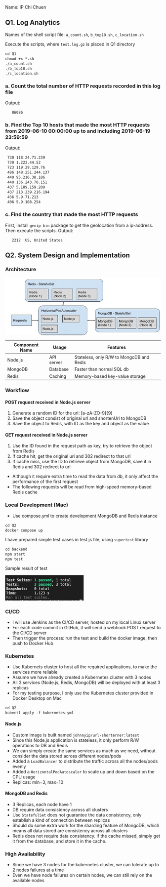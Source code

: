 Name: IP Chi Chuen

## Q1. Log Analytics

Names of the shell script file:
`a_count.sh`, `b_top10.sh`, `c_location.sh`

Execute the scripts, where `test.log.gz` is placed in Q1 directory

```
cd Q1
chmod +x *.sh
./a_count.sh
./b_top10.sh
./c_location.sh
```

### a. Count the total number of HTTP requests recorded in this log file

Output:

```
   86086
```

### b. Find the Top 10 hosts that made the most HTTP requests from 2019-06-10 00:00:00 up to and including 2019-06-19 23:59:59

Output:

```
 730 118.24.71.239
 730 1.222.44.52
 723 119.29.129.76
 486 148.251.244.137
 440 95.216.38.186
 440 136.243.70.151
 437 5.189.159.208
 437 213.239.216.194
 436 5.9.71.213
 406 5.9.108.254
```

### c. Find the country that made the most HTTP requests

First, install `geoip-bin` package to get the geolocation from a ip-address. Then execute the scripts.
Output:

```
   2212  US, United States
```

## Q2. System Design and Implementation

### Architecture

![](./img/architecture.jpg)

| Component Name | Usage      | Features                                 |
| -------------- | ---------- | ---------------------------------------- |
| Node.js        | API server | Stateless, only R/W to MongoDB and Redis |
| MongoDB        | Database   | Faster than normal SQL db                |
| Redis          | Caching    | Memory-based key-value storage           |

### Workflow

#### POST request received in Node.js server

1. Generate a random ID for the url: [a-zA-ZO-9]{9}
2. Save the object consist of original url and shortenUri to MongoDB
3. Save the object to Redis, with ID as the key and object as the value

#### GET request received in Node.js server

1. Use the ID found in the request path as key, try to retrieve the object from Redis
2. If cache hit, get the original uri and 302 redirect to that url
3. If cache miss, use the ID to retrieve object from MongoDB, save it in Redis and 302 redirect to url

- Although it require extra time to read the data from db, it only affect the performance of the first request
- The following requests will be read from high-speed memory-based Redis cache

### Local Development (Mac)

- Use compose.yml to create development MongoDB and Redis instance

```
cd Q2
docker compose up
```

I have prepared simple test cases in test.js file, using `supertest` library

```
cd backend
npm start
npm test
```

Sample result of test

![](./img/TestResult.png)

### CI/CD

- I will use Jenkins as the CI/CD server, hosted on my local Linux server
- For each code commit in GitHub, it will send a webhook POST request to the CI/CD server
- Then trigger the process: run the test and build the docker image, then push to Docker Hub

### Kubernetes

- Use Kubernets cluster to host all the required applications, to make the services more reliable
- Assume we have already created a Kubernetes cluster with 3 nodes
- All 3 services (Node.js, Redis, MongoDB) will be deployed with at least 3 replicas
- For my testing purpose, I only use the Kubernetes cluster provided in Docker Desktop on Mac

```
cd Q2
kubectl apply -f kubernetes.yml
```

#### Node.js

- Custom image is built named `johnnyip/url-shorterner:latest`
- Since this Node.js application is stateless, it only perform R/W operations to DB and Redis
- We can simply create the same services as much as we need, without consider the data stored across different nodes/pods
- Added a `LoadBalancer` to distribute the traffic across all the nodes/pods evenly
- Added a `HorizontalPodAutoscaler` to scale up and down based on the CPU usage
- Replicas: min=3, max=10

#### MongoDB and Redis

- 3 Replicas, each node have 1
- DB require data consistency across all clusters
- Use `StatefulSet` does not guarantee the data consistency, only establish a kind of connection between replicas
- Should do some extra work for the sharding feature of MongoDB, which means all data stored are consistency across all clusters
- Redis does not require data consistency. If the cache missed, simply get it from the database, and store it in the cache.

### High Availability

- Since we have 3 nodes for the kubernetes cluster, we can tolerate up to 2 nodes failures at a time
- Even we have node failures on certain nodes, we can still rely on the available nodes
